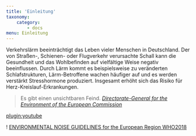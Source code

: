 ```yaml
---
title: 'Einleitung'
taxonomy:
    category:
        - docs
menu: Einleitung
---
```

Verkehrslärm beeinträchtigt das Leben vieler Menschen in Deutschland. Der von Straßen-, Schienen- oder Flugverkehr verursachte Schall kann die Gesundheit und das Wohlbefinden auf vielfältige Weise negativ beeinflussen. Durch Lärm kommt es beispielsweise zu veränderten Schlafstrukturen, Lärm-Betroffene wachen häufiger auf und es werden verstärkt Stresshormone produziert. Insgesamt erhöht sich das Risiko für Herz-Kreislauf-Erkrankungen.

> Es gibt einen unsichtbaren Feind. <cite><a href="https://youtu.be/fcgXDJTdyMw">Directorate-General for the Environment of the European Commission</a></cite>

[plugin:youtube](https://youtu.be/fcgXDJTdyMw)

! [ENVIRONMENTAL NOISE GUIDELINES for the European Region WHO2018](http://www.euro.who.int/__data/assets/pdf_file/0008/383921/noise-guidelines-eng.pdf)

